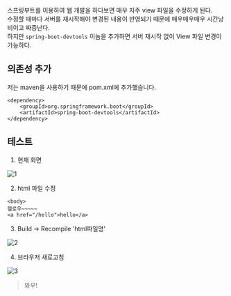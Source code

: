 스프링부트를 이용하여 웹 개발을 하다보면 매우 자주 view 파일을 수정하게 된다.   
수정할 때마다 서버를 재시작해야 변경된 내용이 반영되기 때문에 매우매우매우 시간낭비이고 짜증난다.   
하지만 ```spring-boot-devtools``` 이놈을 추가하면 서버 재시작 없이 View 파일 변경이 가능하다.

## 의존성 추가
저는 maven을 사용하기 때문에 pom.xml에 추가했습니다.
```
<dependency>
    <groupId>org.springframework.boot</groupId>
    <artifactId>spring-boot-devtools</artifactId>
</dependency>
```

## 테스트
1. 현재 화면   

![1](https://raw.githubusercontent.com/smpark1020/tistory/master/Spring/%5BSpringBoot%5D%20spring-boot-devtools%20%EC%B6%94%EA%B0%80%ED%95%98%EC%97%AC%20%EC%84%9C%EB%B2%84%20%EC%9E%AC%EC%8B%9C%EC%9E%91%20%EC%97%86%EC%9D%B4%20View%20%ED%8C%8C%EC%9D%BC%20%EB%B3%80%EA%B2%BD%20%ED%99%95%EC%9D%B8%ED%95%98%EA%B8%B0/1.PNG)

2. html 파일 수정
```
<body>
헬로우~~~~~
<a href="/hello">hello</a>
```

3. Build -> Recompile 'html파일명'

![2](https://raw.githubusercontent.com/smpark1020/tistory/master/Spring/%5BSpringBoot%5D%20spring-boot-devtools%20%EC%B6%94%EA%B0%80%ED%95%98%EC%97%AC%20%EC%84%9C%EB%B2%84%20%EC%9E%AC%EC%8B%9C%EC%9E%91%20%EC%97%86%EC%9D%B4%20View%20%ED%8C%8C%EC%9D%BC%20%EB%B3%80%EA%B2%BD%20%ED%99%95%EC%9D%B8%ED%95%98%EA%B8%B0/2.PNG)

4. 브라우저 새로고침   

![3](https://raw.githubusercontent.com/smpark1020/tistory/master/Spring/%5BSpringBoot%5D%20spring-boot-devtools%20%EC%B6%94%EA%B0%80%ED%95%98%EC%97%AC%20%EC%84%9C%EB%B2%84%20%EC%9E%AC%EC%8B%9C%EC%9E%91%20%EC%97%86%EC%9D%B4%20View%20%ED%8C%8C%EC%9D%BC%20%EB%B3%80%EA%B2%BD%20%ED%99%95%EC%9D%B8%ED%95%98%EA%B8%B0/3.PNG)

> 와우!